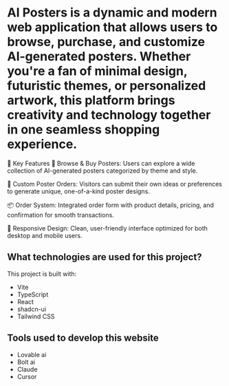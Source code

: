 # AI Posters is a dynamic and modern web application that allows users to browse, purchase, and customize AI-generated posters. Whether you're a fan of minimal design, futuristic themes, or personalized artwork, this platform brings creativity and technology together in one seamless shopping experience.

🎯 Key Features
🛒 Browse & Buy Posters: Users can explore a wide collection of AI-generated posters categorized by theme and style.

🎨 Custom Poster Orders: Visitors can submit their own ideas or preferences to generate unique, one-of-a-kind poster designs.

📦 Order System: Integrated order form with product details, pricing, and confirmation for smooth transactions.

💬 Responsive Design: Clean, user-friendly interface optimized for both desktop and mobile users.





## What technologies are used for this project?

This project is built with:

- Vite
- TypeScript
- React
- shadcn-ui
- Tailwind CSS

## Tools used to develop this website 

- Lovable ai
- Bolt ai
- Claude 
- Cursor 
  
